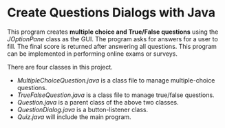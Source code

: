 # Create Questions Dialogs with Java
This program creates <b>multiple choice and True/False questions</b> using the _JOptionPane_ class as the GUI. The program asks for answers for a user to fill. The final score is returned after answering all questions. This program can be implemented in performing online exams or surveys.

There are four classes in this project.
- _MultipleChoiceQuestion.java_ is a class file to manage multiple-choice questions.
- _TrueFalseQuestion.java_ is a class file to manage true/false questions.
- _Question.java_ is a parent class of the above two classes.
- _QuestionDialog.java_ is a button-listener class.
- _Quiz.java_ will include the main program.

